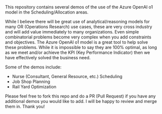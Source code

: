 This repository contains several demos of the use of the Azure OpenAI o1 model in the Scheduling/Allocation areas. <br>

 While I believe there will be great use of analytical/reasoning models for many OR (Operations Research) use cases, these are very cross industry and will add value immediately to many organizations.  Even simple combinatorial problems become very complex when you add constraints and objectives.  The Azure OpenAI o1 model is a great tool to help solve these problems.  While it is impossible to say they are 100% optimal, as long as we meet and/or achieve the KPI (Key Performance Indicator) then we have effectively solved the business need.

Some of the demos include:
* Nurse (Consultant, General Resource, etc.) Scheduling
* Job Shop Planning
* Rail Yard Optimization

Please feel free to fork this repo and do a PR (Pull Request) if you have any additional demos you would like to add.  I will be happy to review and merge them in.  Thank you!
